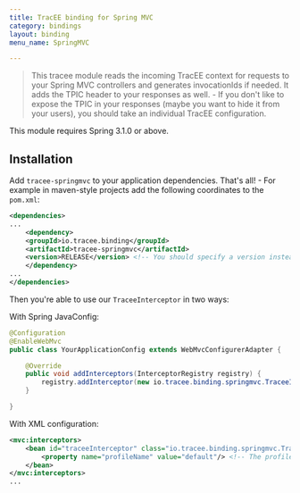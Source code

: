 ```yaml
---
title: TracEE binding for Spring MVC
category: bindings
layout: binding
menu_name: SpringMVC

---
```



> This tracee module reads the incoming TracEE context for requests to your Spring MVC controllers and generates invocationIds if needed. It adds the TPIC header to your responses as well. - If you don't like to expose the TPIC in your responses (maybe you want to hide it from your users), you should take an individual TracEE configuration.

This module requires Spring 3.1.0 or above.

## Installation

Add `tracee-springmvc` to your application dependencies. That's all! - For example in maven-style projects add the following coordinates to the `pom.xml`:

```xml
<dependencies>
...
    <dependency>
	<groupId>io.tracee.binding</groupId>
	<artifactId>tracee-springmvc</artifactId>
    <version>RELEASE</version> <!-- You should specify a version instead -->
    </dependency>
...
</dependencies>
```

Then you're able to use our `TraceeInterceptor` in two ways:

With Spring JavaConfig:
```java
@Configuration
@EnableWebMvc
public class YourApplicationConfig extends WebMvcConfigurerAdapter {

    @Override
    public void addInterceptors(InterceptorRegistry registry) {
        registry.addInterceptor(new io.tracee.binding.springmvc.TraceeInterceptor());
    }

}
```

With XML configuration:

```xml
<mvc:interceptors>
	<bean id="traceeInterceptor" class="io.tracee.binding.springmvc.TraceeInterceptor">
		<property name="profileName" value="default"/> <!-- The profile configuration is optional -->
	</bean>
</mvc:interceptors>
...
```
